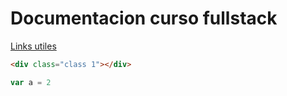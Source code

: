 # Documentacion curso fullstack

[Links utiles](links-utiles.md)


```html
<div class="class 1"></div>
```

```javascript
var a = 2
```